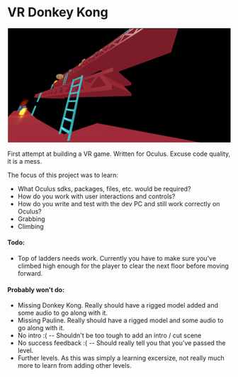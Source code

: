 # VR Donkey Kong

![alt text](ExampleScreenhot.png?raw=true "VR Donkey Kong")

First attempt at building a VR game.  Written for Oculus.  Excuse code quality, it is a mess.

The focus of this project was to learn:
  - What Oculus sdks, packages, files, etc. would be required?
  - How do you work with user interactions and controls?
  - How do you write and test with the dev PC and still work correctly on Oculus?
  - Grabbing
  - Climbing
 

#### Todo:
  - Top of ladders needs work.  Currently you have to make sure you've climbed high enough for the player to clear the next floor before moving forward.


#### Probably won't do:

  - Missing Donkey Kong.  Really should have a rigged model added and some audio to go along with it.
  - Missing Pauline.  Really should have a rigged model and some audio to go along with it.
  - No intro :( -- Shouldn't be too tough to add an intro / cut scene
  - No success feedback :( -- Should really tell you that you've passed the level.
  - Further levels.  As this was simply a learning excersize, not really much more to learn from adding other levels.

